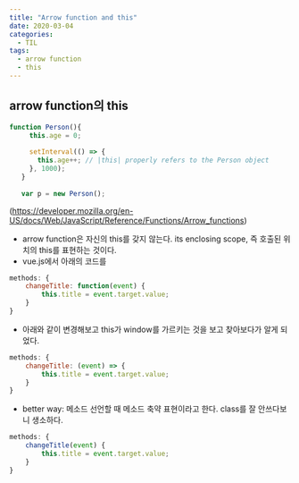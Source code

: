 ```yaml
---
title: "Arrow function and this"
date: 2020-03-04
categories: 
  - TIL
tags:
  - arrow function
  - this
---
```



## arrow function의 this
    
```javascript
function Person(){
     this.age = 0;
   
     setInterval(() => {
       this.age++; // |this| properly refers to the Person object
     }, 1000);
   }
   
   var p = new Person();
```
   (https://developer.mozilla.org/en-US/docs/Web/JavaScript/Reference/Functions/Arrow_functions)
   - arrow function은 자신의 this를 갖지 않는다. its enclosing scope, 즉 호출된 위치의 this를 표현하는 것이다.
   - vue.js에서 아래의 코드를
   
```javascript
methods: {
    changeTitle: function(event) {
        this.title = event.target.value;
    }
}
```
- 아래와 같이 변경해보고 this가 window를 가르키는 것을 보고 찾아보다가 알게 되었다.
```javascript
methods: {
    changeTitle: (event) => {
        this.title = event.target.value;
    }
}
```

- better way: 메소드 선언할 때 메소드 축약 표현이라고 한다. class를 잘 안쓰다보니 생소하다.
```javascript
methods: {
    changeTitle(event) {
        this.title = event.target.value;
    }
}